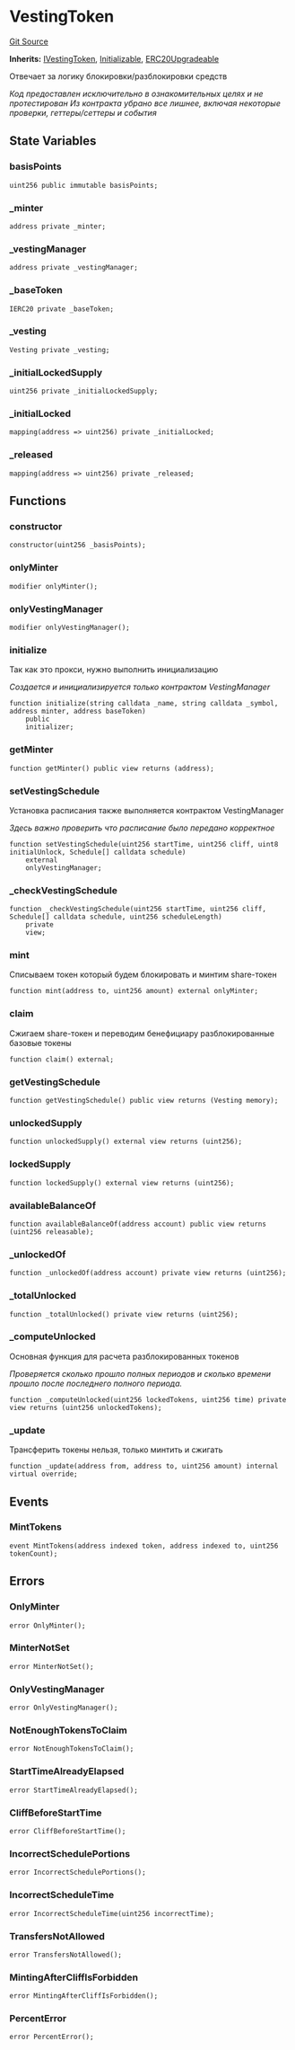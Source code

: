# VestingToken
[Git Source](https://github.com/BJustCoin/BJustCoin/blob/e7038856495a90d82d025f98c39648e6605afbeb/src/flatten/VestingToken_flatten.sol)

**Inherits:**
[IVestingToken](/src/flatten/ICOManager_flatten.sol/interface.IVestingToken.md), [Initializable](/src/flatten/ICOManager_flatten.sol/abstract.Initializable.md), [ERC20Upgradeable](/src/flatten/ICOManager_flatten.sol/abstract.ERC20Upgradeable.md)

Отвечает за логику блокировки/разблокировки средств

*Код предоставлен исключительно в ознакомительных целях и не протестирован
Из контракта убрано все лишнее, включая некоторые проверки, геттеры/сеттеры и события*


## State Variables
### basisPoints

```solidity
uint256 public immutable basisPoints;
```


### _minter

```solidity
address private _minter;
```


### _vestingManager

```solidity
address private _vestingManager;
```


### _baseToken

```solidity
IERC20 private _baseToken;
```


### _vesting

```solidity
Vesting private _vesting;
```


### _initialLockedSupply

```solidity
uint256 private _initialLockedSupply;
```


### _initialLocked

```solidity
mapping(address => uint256) private _initialLocked;
```


### _released

```solidity
mapping(address => uint256) private _released;
```


## Functions
### constructor


```solidity
constructor(uint256 _basisPoints);
```

### onlyMinter


```solidity
modifier onlyMinter();
```

### onlyVestingManager


```solidity
modifier onlyVestingManager();
```

### initialize

Так как это прокси, нужно выполнить инициализацию

*Создается и инициализируется только контрактом VestingManager*


```solidity
function initialize(string calldata _name, string calldata _symbol, address minter, address baseToken)
    public
    initializer;
```

### getMinter


```solidity
function getMinter() public view returns (address);
```

### setVestingSchedule

Установка расписания также выполняется контрактом VestingManager

*Здесь важно проверить что расписание было передано корректное*


```solidity
function setVestingSchedule(uint256 startTime, uint256 cliff, uint8 initialUnlock, Schedule[] calldata schedule)
    external
    onlyVestingManager;
```

### _checkVestingSchedule


```solidity
function _checkVestingSchedule(uint256 startTime, uint256 cliff, Schedule[] calldata schedule, uint256 scheduleLength)
    private
    view;
```

### mint

Списываем токен который будем блокировать и минтим share-токен


```solidity
function mint(address to, uint256 amount) external onlyMinter;
```

### claim

Сжигаем share-токен и переводим бенефициару разблокированные базовые токены


```solidity
function claim() external;
```

### getVestingSchedule


```solidity
function getVestingSchedule() public view returns (Vesting memory);
```

### unlockedSupply


```solidity
function unlockedSupply() external view returns (uint256);
```

### lockedSupply


```solidity
function lockedSupply() external view returns (uint256);
```

### availableBalanceOf


```solidity
function availableBalanceOf(address account) public view returns (uint256 releasable);
```

### _unlockedOf


```solidity
function _unlockedOf(address account) private view returns (uint256);
```

### _totalUnlocked


```solidity
function _totalUnlocked() private view returns (uint256);
```

### _computeUnlocked

Основная функция для расчета разблокированных токенов

*Проверяется сколько прошло полных периодов и сколько времени прошло
после последнего полного периода.*


```solidity
function _computeUnlocked(uint256 lockedTokens, uint256 time) private view returns (uint256 unlockedTokens);
```

### _update

Трансферить токены нельзя, только минтить и сжигать


```solidity
function _update(address from, address to, uint256 amount) internal virtual override;
```

## Events
### MintTokens

```solidity
event MintTokens(address indexed token, address indexed to, uint256 tokenCount);
```

## Errors
### OnlyMinter

```solidity
error OnlyMinter();
```

### MinterNotSet

```solidity
error MinterNotSet();
```

### OnlyVestingManager

```solidity
error OnlyVestingManager();
```

### NotEnoughTokensToClaim

```solidity
error NotEnoughTokensToClaim();
```

### StartTimeAlreadyElapsed

```solidity
error StartTimeAlreadyElapsed();
```

### CliffBeforeStartTime

```solidity
error CliffBeforeStartTime();
```

### IncorrectSchedulePortions

```solidity
error IncorrectSchedulePortions();
```

### IncorrectScheduleTime

```solidity
error IncorrectScheduleTime(uint256 incorrectTime);
```

### TransfersNotAllowed

```solidity
error TransfersNotAllowed();
```

### MintingAfterCliffIsForbidden

```solidity
error MintingAfterCliffIsForbidden();
```

### PercentError

```solidity
error PercentError();
```

